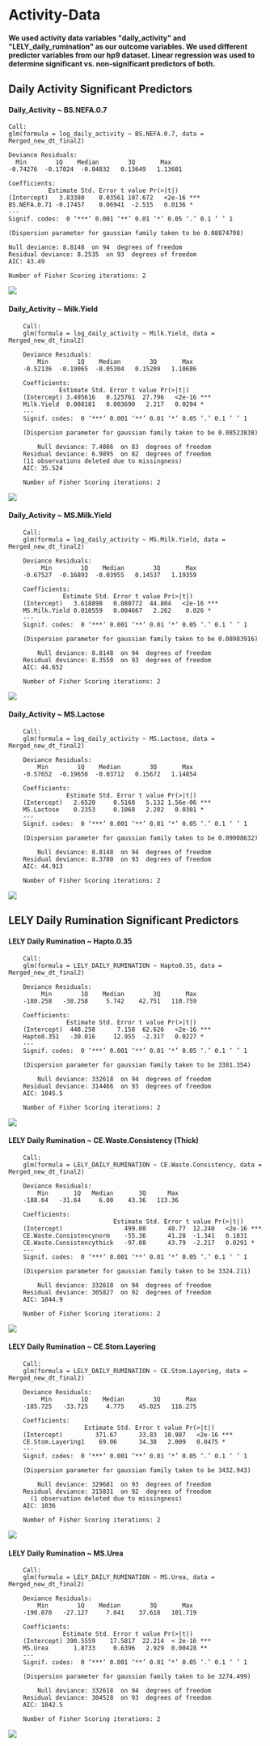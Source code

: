 # Activity-Data

#### We used activity data variables "daily_activity" and "LELY_daily_rumination" as our outcome variables. We used different predictor variables from our hp9 dataset. Linear regression was used to determine significant vs. non-significant predictors of both. 

## Daily Activity Significant Predictors

#### Daily_Activity ~ BS.NEFA.0.7

    Call:
    glm(formula = log_daily_activity ~ BS.NEFA.0.7, data = Merged_new_dt_final2)

    Deviance Residuals: 
      Min        1Q    Median        3Q       Max  
    -0.74276  -0.17024  -0.04832   0.13649   1.13601  

    Coefficients:
               Estimate Std. Error t value Pr(>|t|)    
    (Intercept)   3.83380    0.03561 107.672   <2e-16 ***
    BS.NEFA.0.71 -0.17457    0.06941  -2.515   0.0136 *  
    ---
    Signif. codes:  0 ‘***’ 0.001 ‘**’ 0.01 ‘*’ 0.05 ‘.’ 0.1 ‘ ’ 1

    (Dispersion parameter for gaussian family taken to be 0.08874708)

    Null deviance: 8.8148  on 94  degrees of freedom
    Residual deviance: 8.2535  on 93  degrees of freedom
    AIC: 43.49

    Number of Fisher Scoring iterations: 2

<img src=https://user-images.githubusercontent.com/61294969/82221643-e2e7db80-98e5-11ea-99b0-ff532759d117.png>

#### Daily_Activity ~ Milk.Yield

        Call:
        glm(formula = log_daily_activity ~ Milk.Yield, data = Merged_new_dt_final2)

        Deviance Residuals: 
            Min        1Q    Median        3Q       Max  
        -0.52136  -0.19065  -0.05304   0.15209   1.10686  

        Coefficients:
                  Estimate Std. Error t value Pr(>|t|)    
        (Intercept) 3.495616   0.125761  27.796   <2e-16 ***
        Milk.Yield  0.008181   0.003690   2.217   0.0294 *  
        ---
        Signif. codes:  0 ‘***’ 0.001 ‘**’ 0.01 ‘*’ 0.05 ‘.’ 0.1 ‘ ’ 1

        (Dispersion parameter for gaussian family taken to be 0.08523838)

            Null deviance: 7.4086  on 83  degrees of freedom
        Residual deviance: 6.9895  on 82  degrees of freedom
        (11 observations deleted due to missingness)
        AIC: 35.524

        Number of Fisher Scoring iterations: 2
 
 <img src=https://user-images.githubusercontent.com/61294969/82222466-f182c280-98e6-11ea-9186-8d0b605173a1.png>
 
#### Daily_Activity ~ MS.Milk.Yield

        Call:
        glm(formula = log_daily_activity ~ MS.Milk.Yield, data = Merged_new_dt_final2)

        Deviance Residuals: 
             Min        1Q    Median        3Q       Max  
        -0.67527  -0.16893  -0.03955   0.14537   1.19359  

        Coefficients:
                   Estimate Std. Error t value Pr(>|t|)    
        (Intercept)   3.618898   0.080772  44.804   <2e-16 ***
        MS.Milk.Yield 0.010559   0.004667   2.262    0.026 *  
        ---
        Signif. codes:  0 ‘***’ 0.001 ‘**’ 0.01 ‘*’ 0.05 ‘.’ 0.1 ‘ ’ 1

        (Dispersion parameter for gaussian family taken to be 0.08983916)

            Null deviance: 8.8148  on 94  degrees of freedom
        Residual deviance: 8.3550  on 93  degrees of freedom
        AIC: 44.652

        Number of Fisher Scoring iterations: 2

<img src=https://user-images.githubusercontent.com/61294969/82225341-b2567080-98ea-11ea-9b63-06c7104e9d57.png>

#### Daily_Activity ~ MS.Lactose

        Call:
        glm(formula = log_daily_activity ~ MS.Lactose, data = Merged_new_dt_final2)

        Deviance Residuals: 
            Min        1Q    Median        3Q       Max  
        -0.57652  -0.19658  -0.03712   0.15672   1.14854  

        Coefficients:
                    Estimate Std. Error t value Pr(>|t|)    
        (Intercept)   2.6520     0.5168   5.132 1.56e-06 ***
        MS.Lactose    0.2353     0.1068   2.202   0.0301 *  
        ---
        Signif. codes:  0 ‘***’ 0.001 ‘**’ 0.01 ‘*’ 0.05 ‘.’ 0.1 ‘ ’ 1

        (Dispersion parameter for gaussian family taken to be 0.09008632)

            Null deviance: 8.8148  on 94  degrees of freedom
        Residual deviance: 8.3780  on 93  degrees of freedom
        AIC: 44.913

        Number of Fisher Scoring iterations: 2

<img src=https://user-images.githubusercontent.com/61294969/82225471-ddd95b00-98ea-11ea-8aec-799be9337fd0.png>

## LELY Daily Rumination Significant Predictors

#### LELY Daily Rumination ~ Hapto.0.35

        Call:
        glm(formula = LELY_DAILY_RUMINATION ~ Hapto0.35, data = Merged_new_dt_final2)

        Deviance Residuals: 
             Min        1Q    Median        3Q       Max  
        -180.258   -38.258     5.742    42.751   110.759  

        Coefficients:
                    Estimate Std. Error t value Pr(>|t|)    
        (Intercept)  448.258      7.158  62.626   <2e-16 ***
        Hapto0.351   -30.016     12.955  -2.317   0.0227 *  
        ---
        Signif. codes:  0 ‘***’ 0.001 ‘**’ 0.01 ‘*’ 0.05 ‘.’ 0.1 ‘ ’ 1

        (Dispersion parameter for gaussian family taken to be 3381.354)

            Null deviance: 332618  on 94  degrees of freedom
        Residual deviance: 314466  on 93  degrees of freedom
        AIC: 1045.5

        Number of Fisher Scoring iterations: 2
        
<img src=https://user-images.githubusercontent.com/61294969/82225657-18db8e80-98eb-11ea-87a6-f7b121198f7f.png>

#### LELY Daily Rumination ~ CE.Waste.Consistency (Thick)

        Call:
        glm(formula = LELY_DAILY_RUMINATION ~ CE.Waste.Consistency, data = Merged_new_dt_final2)

        Deviance Residuals: 
            Min       1Q   Median       3Q      Max  
        -188.64   -31.64     6.00    43.36   113.36  

        Coefficients:
                                 Estimate Std. Error t value Pr(>|t|)    
        (Intercept)                 499.00      40.77  12.240   <2e-16 ***
        CE.Waste.Consistencynorm    -55.36      41.28  -1.341   0.1831    
        CE.Waste.Consistencythick   -97.08      43.79  -2.217   0.0291 *  
        ---
        Signif. codes:  0 ‘***’ 0.001 ‘**’ 0.01 ‘*’ 0.05 ‘.’ 0.1 ‘ ’ 1

        (Dispersion parameter for gaussian family taken to be 3324.211)

            Null deviance: 332618  on 94  degrees of freedom
        Residual deviance: 305827  on 92  degrees of freedom
        AIC: 1044.9

        Number of Fisher Scoring iterations: 2

<img src=https://user-images.githubusercontent.com/61294969/82225832-50e2d180-98eb-11ea-8c78-29e3410be2e0.png>

#### LELY Daily Rumination ~ CE.Stom.Layering

        Call:
        glm(formula = LELY_DAILY_RUMINATION ~ CE.Stom.Layering, data = Merged_new_dt_final2)

        Deviance Residuals: 
             Min        1Q    Median        3Q       Max  
        -185.725   -33.725     4.775    45.025   116.275  

        Coefficients:
                         Estimate Std. Error t value Pr(>|t|)    
        (Intercept)         371.67      33.83  10.987   <2e-16 ***
        CE.Stom.Layering1    69.06      34.38   2.009   0.0475 *  
        ---
        Signif. codes:  0 ‘***’ 0.001 ‘**’ 0.01 ‘*’ 0.05 ‘.’ 0.1 ‘ ’ 1

        (Dispersion parameter for gaussian family taken to be 3432.943)

            Null deviance: 329681  on 93  degrees of freedom
        Residual deviance: 315831  on 92  degrees of freedom
          (1 observation deleted due to missingness)
        AIC: 1036

        Number of Fisher Scoring iterations: 2

<img src=https://user-images.githubusercontent.com/61294969/82226285-ef6f3280-98eb-11ea-887b-559d119a2bd8.png>

#### LELY Daily Rumination ~ MS.Urea

        Call:
        glm(formula = LELY_DAILY_RUMINATION ~ MS.Urea, data = Merged_new_dt_final2)

        Deviance Residuals: 
            Min        1Q    Median        3Q       Max  
        -190.070   -27.127     7.041    37.618   101.719  

        Coefficients:
                   Estimate Std. Error t value Pr(>|t|)    
        (Intercept) 390.5559    17.5817  22.214  < 2e-16 ***
        MS.Urea       1.8733     0.6396   2.929  0.00428 ** 
        ---
        Signif. codes:  0 ‘***’ 0.001 ‘**’ 0.01 ‘*’ 0.05 ‘.’ 0.1 ‘ ’ 1

        (Dispersion parameter for gaussian family taken to be 3274.499)

            Null deviance: 332618  on 94  degrees of freedom
        Residual deviance: 304528  on 93  degrees of freedom
        AIC: 1042.5

        Number of Fisher Scoring iterations: 2

<img src=https://user-images.githubusercontent.com/61294969/82224062-08c2af80-98e9-11ea-86cb-6241fd3fa253.png>
